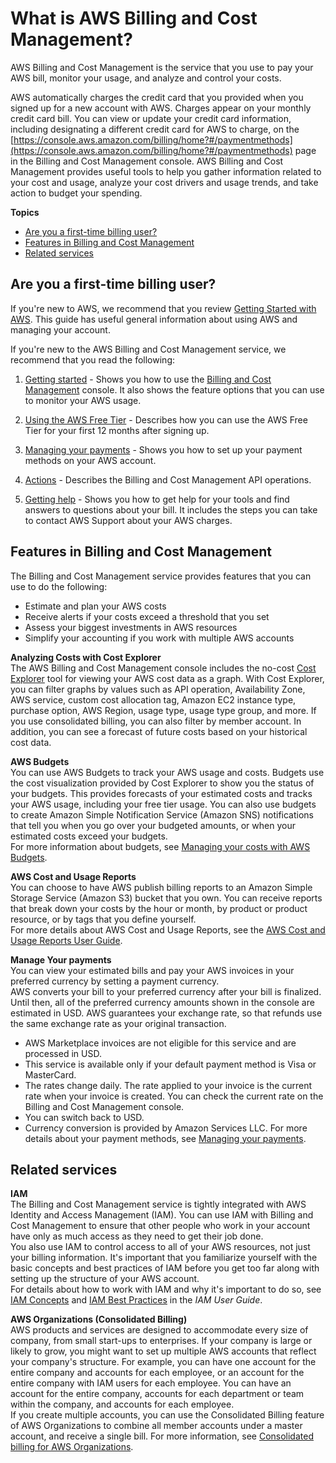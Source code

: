 # What is AWS Billing and Cost Management?<a name="billing-what-is"></a>

AWS Billing and Cost Management is the service that you use to pay your AWS bill, monitor your usage, and analyze and control your costs\. 

AWS automatically charges the credit card that you provided when you signed up for a new account with AWS\. Charges appear on your monthly credit card bill\. You can view or update your credit card information, including designating a different credit card for AWS to charge, on the [https://console.aws.amazon.com/billing/home?#/paymentmethods](https://console.aws.amazon.com/billing/home?#/paymentmethods) page in the Billing and Cost Management console\. AWS Billing and Cost Management provides useful tools to help you gather information related to your cost and usage, analyze your cost drivers and usage trends, and take action to budget your spending\.

**Topics**
+ [Are you a first\-time billing user?](#billingresources)
+ [Features in Billing and Cost Management](#billingfeatures)
+ [Related services](#relatedservices)

## Are you a first\-time billing user?<a name="billingresources"></a>

If you're new to AWS, we recommend that you review [Getting Started with AWS](http://docs.aws.amazon.com/gettingstarted/latest/awsgsg-intro/getstarted.html)\. This guide has useful general information about using AWS and managing your account\. 

If you're new to the AWS Billing and Cost Management service, we recommend that you read the following:

1. [Getting started](billing-getting-started.md) \- Shows you how to use the [Billing and Cost Management](https://console.aws.amazon.com/billing/home) console\. It also shows the feature options that you can use to monitor your AWS usage\.

1. [Using the AWS Free Tier](billing-free-tier.md) \- Describes how you can use the AWS Free Tier for your first 12 months after signing up\.

1. [Managing your payments](manage-payments.md) \- Shows you how to set up your payment methods on your AWS account\.

1. [Actions](https://docs.aws.amazon.com/aws-cost-management/latest/APIReference/API_Operations.html) \- Describes the Billing and Cost Management API operations\.

1. [Getting help](billing-get-answers.md) \- Shows you how to get help for your tools and find answers to questions about your bill\. It includes the steps you can take to contact AWS Support about your AWS charges\.

## Features in Billing and Cost Management<a name="billingfeatures"></a>

The Billing and Cost Management service provides features that you can use to do the following:
+ Estimate and plan your AWS costs
+ Receive alerts if your costs exceed a threshold that you set
+ Assess your biggest investments in AWS resources
+ Simplify your accounting if you work with multiple AWS accounts

**Analyzing Costs with Cost Explorer**  
The AWS Billing and Cost Management console includes the no\-cost [Cost Explorer](ce-what-is.md) tool for viewing your AWS cost data as a graph\. With Cost Explorer, you can filter graphs by values such as API operation, Availability Zone, AWS service, custom cost allocation tag, Amazon EC2 instance type, purchase option, AWS Region, usage type, usage type group, and more\. If you use consolidated billing, you can also filter by member account\. In addition, you can see a forecast of future costs based on your historical cost data\.

**AWS Budgets**  
You can use AWS Budgets to track your AWS usage and costs\. Budgets use the cost visualization provided by Cost Explorer to show you the status of your budgets\. This provides forecasts of your estimated costs and tracks your AWS usage, including your free tier usage\. You can also use budgets to create Amazon Simple Notification Service \(Amazon SNS\) notifications that tell you when you go over your budgeted amounts, or when your estimated costs exceed your budgets\.  
For more information about budgets, see [Managing your costs with AWS Budgets](budgets-managing-costs.md)\.

**AWS Cost and Usage Reports**  
You can choose to have AWS publish billing reports to an Amazon Simple Storage Service \(Amazon S3\) bucket that you own\. You can receive reports that break down your costs by the hour or month, by product or product resource, or by tags that you define yourself\.  
For more details about AWS Cost and Usage Reports, see the [AWS Cost and Usage Reports User Guide](https://docs.aws.amazon.com/cur/latest/userguide/what-is-cur.html)\.

**Manage Your payments**  
You can view your estimated bills and pay your AWS invoices in your preferred currency by setting a payment currency\.  
AWS converts your bill to your preferred currency after your bill is finalized\. Until then, all of the preferred currency amounts shown in the console are estimated in USD\. AWS guarantees your exchange rate, so that refunds use the same exchange rate as your original transaction\.  
+ AWS Marketplace invoices are not eligible for this service and are processed in USD\.
+ This service is available only if your default payment method is Visa or MasterCard\.
+ The rates change daily\. The rate applied to your invoice is the current rate when your invoice is created\. You can check the current rate on the Billing and Cost Management console\.
+ You can switch back to USD\.
+ Currency conversion is provided by Amazon Services LLC\.
For more details about your payment methods, see [Managing your payments](manage-payments.md)\.

## Related services<a name="relatedservices"></a>

**IAM**  
The Billing and Cost Management service is tightly integrated with AWS Identity and Access Management \(IAM\)\. You can use IAM with Billing and Cost Management to ensure that other people who work in your account have only as much access as they need to get their job done\.  
You also use IAM to control access to all of your AWS resources, not just your billing information\. It's important that you familiarize yourself with the basic concepts and best practices of IAM before you get too far along with setting up the structure of your AWS account\.  
For details about how to work with IAM and why it's important to do so, see [IAM Concepts](https://docs.aws.amazon.com/IAM/latest/UserGuide/IAM_Concepts.html) and [IAM Best Practices](https://docs.aws.amazon.com/IAM/latest/UserGuide/IAMBestPractices.html) in the *IAM User Guide*\. 

**AWS Organizations \(Consolidated Billing\)**  
AWS products and services are designed to accommodate every size of company, from small start\-ups to enterprises\. If your company is large or likely to grow, you might want to set up multiple AWS accounts that reflect your company's structure\. For example, you can have one account for the entire company and accounts for each employee, or an account for the entire company with IAM users for each employee\. You can have an account for the entire company, accounts for each department or team within the company, and accounts for each employee\.  
If you create multiple accounts, you can use the Consolidated Billing feature of AWS Organizations to combine all member accounts under a master account, and receive a single bill\. For more information, see [Consolidated billing for AWS Organizations](consolidated-billing.md)\.